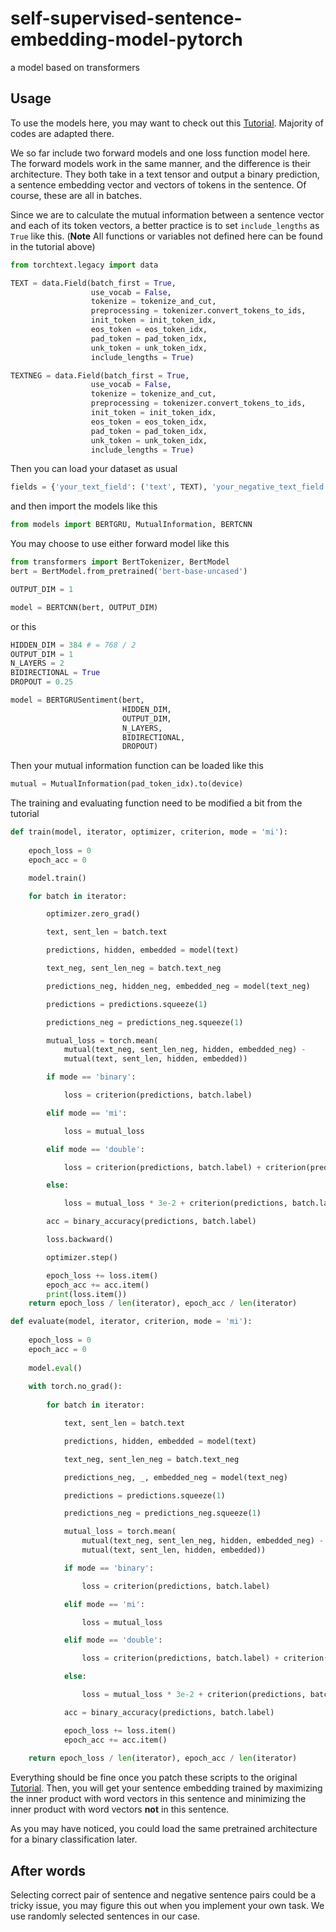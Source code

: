 # self-supervised-sentence-embedding-model-pytorch
a model based on transformers

## Usage
To use the models here, you may want to check out this [Tutorial](https://github.com/bentrevett/pytorch-sentiment-analysis/blob/master/6%20-%20Transformers%20for%20Sentiment%20Analysis.ipynb). Majority of codes are adapted there.

We so far include two forward models and one loss function model here. The forward models work in the same manner, and the difference is their architecture. They both take in a text tensor and output a binary prediction, a sentence embedding vector and vectors of tokens in the sentence. Of course, these are all in batches.

Since we are to calculate the mutual information between a sentence vector and each of its token vectors, a better practice is to set ```include_lengths``` as ```True``` like this. (**Note** All functions or variables not defined here can be found in the tutorial above)

```python
from torchtext.legacy import data

TEXT = data.Field(batch_first = True,
                  use_vocab = False,
                  tokenize = tokenize_and_cut,
                  preprocessing = tokenizer.convert_tokens_to_ids,
                  init_token = init_token_idx,
                  eos_token = eos_token_idx,
                  pad_token = pad_token_idx,
                  unk_token = unk_token_idx,
                  include_lengths = True)

TEXTNEG = data.Field(batch_first = True,
                  use_vocab = False,
                  tokenize = tokenize_and_cut,
                  preprocessing = tokenizer.convert_tokens_to_ids,
                  init_token = init_token_idx,
                  eos_token = eos_token_idx,
                  pad_token = pad_token_idx,
                  unk_token = unk_token_idx,
                  include_lengths = True)
```
Then you can load your dataset as usual
```python
fields = {'your_text_field': ('text', TEXT), 'your_negative_text_field': ('text_neg', TEXTNEG)}
```

and then import the models like this
```python
from models import BERTGRU, MutualInformation, BERTCNN
```
You may choose to use either forward model like this
```python
from transformers import BertTokenizer, BertModel
bert = BertModel.from_pretrained('bert-base-uncased')

OUTPUT_DIM = 1

model = BERTCNN(bert, OUTPUT_DIM)
```
or this
```python
HIDDEN_DIM = 384 # = 768 / 2
OUTPUT_DIM = 1
N_LAYERS = 2
BIDIRECTIONAL = True
DROPOUT = 0.25

model = BERTGRUSentiment(bert,
                         HIDDEN_DIM,
                         OUTPUT_DIM,
                         N_LAYERS,
                         BIDIRECTIONAL,
                         DROPOUT)
```
Then your mutual information function can be loaded like this
```python
mutual = MutualInformation(pad_token_idx).to(device)
```

The training and evaluating function need to be modified a bit from the tutorial
```python
def train(model, iterator, optimizer, criterion, mode = 'mi'):
    
	epoch_loss = 0
	epoch_acc = 0

	model.train()

	for batch in iterator:

		optimizer.zero_grad()

		text, sent_len = batch.text

		predictions, hidden, embedded = model(text)

		text_neg, sent_len_neg = batch.text_neg

		predictions_neg, hidden_neg, embedded_neg = model(text_neg)

		predictions = predictions.squeeze(1)

		predictions_neg = predictions_neg.squeeze(1)

		mutual_loss = torch.mean(
			mutual(text_neg, sent_len_neg, hidden, embedded_neg) - 
			mutual(text, sent_len, hidden, embedded))

		if mode == 'binary':

			loss = criterion(predictions, batch.label)

		elif mode == 'mi':

			loss = mutual_loss

		elif mode == 'double':

			loss = criterion(predictions, batch.label) + criterion(predictions_neg, batch.label_neg)

		else:

			loss = mutual_loss * 3e-2 + criterion(predictions, batch.label) + criterion(predictions_neg, batch.label_neg)

		acc = binary_accuracy(predictions, batch.label)

		loss.backward()

		optimizer.step()

		epoch_loss += loss.item()
		epoch_acc += acc.item()
		print(loss.item())
	return epoch_loss / len(iterator), epoch_acc / len(iterator)
```

```python
def evaluate(model, iterator, criterion, mode = 'mi'):
    
    epoch_loss = 0
    epoch_acc = 0
    
    model.eval()
    
    with torch.no_grad():
    
        for batch in iterator:

            text, sent_len = batch.text

            predictions, hidden, embedded = model(text)

            text_neg, sent_len_neg = batch.text_neg

            predictions_neg, _, embedded_neg = model(text_neg)

            predictions = predictions.squeeze(1)

            predictions_neg = predictions_neg.squeeze(1)

            mutual_loss = torch.mean(
                mutual(text_neg, sent_len_neg, hidden, embedded_neg) - 
                mutual(text, sent_len, hidden, embedded))

            if mode == 'binary':

                loss = criterion(predictions, batch.label)

            elif mode == 'mi':

                loss = mutual_loss

            elif mode == 'double':

                loss = criterion(predictions, batch.label) + criterion(predictions_neg, batch.label_neg)

            else:

                loss = mutual_loss * 3e-2 + criterion(predictions, batch.label) + criterion(predictions_neg, batch.label_neg)

            acc = binary_accuracy(predictions, batch.label)

            epoch_loss += loss.item()
            epoch_acc += acc.item()
        
    return epoch_loss / len(iterator), epoch_acc / len(iterator)
```

Everything should be fine once you patch these scripts to the original [Tutorial](https://github.com/bentrevett/pytorch-sentiment-analysis/blob/master/6%20-%20Transformers%20for%20Sentiment%20Analysis.ipynb). Then, you will get your sentence embedding trained by maximizing the inner product with word vectors in this sentence and minimizing the inner product with word vectors **not** in this sentence.

As you may have noticed, you could load the same pretrained architecture for a binary classification later.

## After words
Selecting correct pair of sentence and negative sentence pairs could be a tricky issue, you may figure this out when you implement your own task. We use randomly selected sentences in our case.

